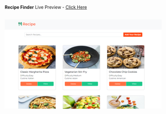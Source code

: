 **Recipe Finder**
Live Preview - [Click Here](https://recipe-frontend-react.vercel.app/)

<br/>
<div align="center">
  <img alt="Demo" src="public/recipe.png" />
</div>
<br/>
<br/>
